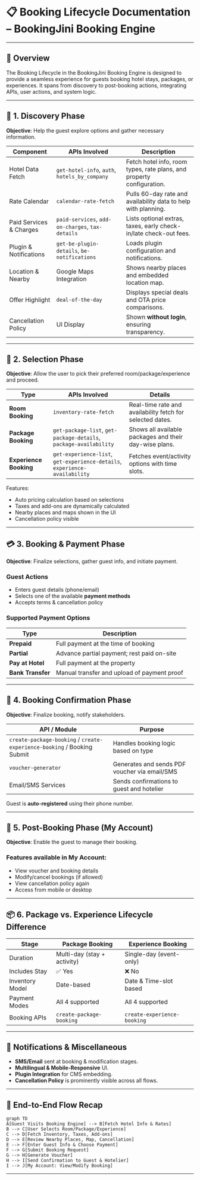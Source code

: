 
# 📋 Booking Lifecycle Documentation – BookingJini Booking Engine

---

## 🔀 Overview

The Booking Lifecycle in the BookingJini Booking Engine is designed to provide a seamless experience for guests booking hotel stays, packages, or experiences. It spans from discovery to post-booking actions, integrating APIs, user actions, and system logic.

---

## 📝 1. Discovery Phase

**Objective**: Help the guest explore options and gather necessary information.

| Component               | APIs Involved                                    | Description                                                           |
| ----------------------- | ------------------------------------------------ | --------------------------------------------------------------------- |
| Hotel Data Fetch        | `get-hotel-info`, `auth`, `hotels_by_company`    | Fetch hotel info, room types, rate plans, and property configuration. |
| Rate Calendar           | `calendar-rate-fetch`                            | Pulls 60-day rate and availability data to help with planning.        |
| Paid Services & Charges | `paid-services`, `add-on-charges`, `tax-details` | Lists optional extras, taxes, early check-in/late check-out fees.     |
| Plugin & Notifications  | `get-be-plugin-details`, `be-notifications`      | Loads plugin configuration and notifications.                         |
| Location & Nearby       | Google Maps Integration                          | Shows nearby places and embedded location map.                        |
| Offer Highlight         | `deal-of-the-day`                                | Displays special deals and OTA price comparisons.                     |
| Cancellation Policy     | UI Display                                       | Shown **without login**, ensuring transparency.                       |

---

## 🛌 2. Selection Phase

**Objective**: Allow the user to pick their preferred room/package/experience and proceed.

| Type                   | APIs Involved                                                              | Details                                                   |
| ---------------------- | -------------------------------------------------------------------------- | --------------------------------------------------------- |
| **Room Booking**       | `inventory-rate-fetch`                                                     | Real-time rate and availability fetch for selected dates. |
| **Package Booking**    | `get-package-list`, `get-package-details`, `package-availability`          | Shows all available packages and their day-wise plans.    |
| **Experience Booking** | `get-experience-list`, `get-experience-details`, `experience-availability` | Fetches event/activity options with time slots.           |

Features:

* Auto pricing calculation based on selections
* Taxes and add-ons are dynamically calculated
* Nearby places and maps shown in the UI
* Cancellation policy visible

---

## 💳 3. Booking & Payment Phase

**Objective**: Finalize selections, gather guest info, and initiate payment.

### Guest Actions

* Enters guest details (phone/email)
* Selects one of the available **payment methods**
* Accepts terms & cancellation policy

### Supported Payment Options

| Type              | Description                                 |
| ----------------- | ------------------------------------------- |
| **Prepaid**       | Full payment at the time of booking         |
| **Partial**       | Advance partial payment; rest paid on-site  |
| **Pay at Hotel**  | Full payment at the property                |
| **Bank Transfer** | Manual transfer and upload of payment proof |

---

## 📩 4. Booking Confirmation Phase

**Objective**: Finalize booking, notify stakeholders.

| API / Module                                                            | Purpose                                       |
| ----------------------------------------------------------------------- | --------------------------------------------- |
| `create-package-booking` / `create-experience-booking` / Booking Submit | Handles booking logic based on type           |
| `voucher-generator`                                                     | Generates and sends PDF voucher via email/SMS |
| Email/SMS Services                                                      | Sends confirmations to guest and hotelier     |

Guest is **auto-registered** using their phone number.

---

## 🔐 5. Post-Booking Phase (My Account)

**Objective**: Enable the guest to manage their booking.

### Features available in **My Account**:

* View voucher and booking details
* Modify/cancel bookings (if allowed)
* View cancellation policy again
* Access from mobile or desktop

---

## 📦 6. Package vs. Experience Lifecycle Difference

| Stage           | Package Booking             | Experience Booking          |
| --------------- | --------------------------- | --------------------------- |
| Duration        | Multi-day (stay + activity) | Single-day (event-only)     |
| Includes Stay   | ✅ Yes                       | ❌ No                        |
| Inventory Model | Date-based                  | Date & Time-slot based      |
| Payment Modes   | All 4 supported             | All 4 supported             |
| Booking APIs    | `create-package-booking`    | `create-experience-booking` |

---

## 🔔 Notifications & Miscellaneous

* **SMS/Email** sent at booking & modification stages.
* **Multilingual & Mobile-Responsive** UI.
* **Plugin Integration** for CMS embedding.
* **Cancellation Policy** is prominently visible across all flows.

---

## 🔄 End-to-End Flow Recap

```mermaid
graph TD
A[Guest Visits Booking Engine] --> B[Fetch Hotel Info & Rates]
B --> C[User Selects Room/Package/Experience]
C --> D[Fetch Inventory, Taxes, Add-ons]
D --> E[Review Nearby Places, Map, Cancellation]
E --> F[Enter Guest Info & Choose Payment]
F --> G[Submit Booking Request]
G --> H[Generate Voucher]
H --> I[Send Confirmation to Guest & Hotelier]
I --> J[My Account: View/Modify Booking]
```

---
